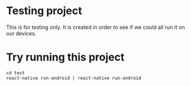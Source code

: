 # Testing project
This is for testing only. It is created in order to see if we could all run it on our devices.
# Try running this project
```
cd test
react-native run-android | react-native run-android
```